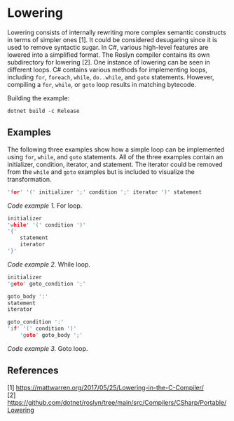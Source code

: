 # Lowering
Lowering consists of internally rewriting more complex semantic constructs in terms of simpler ones [1]. It could be considered desugaring since it is used to remove syntactic sugar. In C#, various high-level features are lowered into a simplified format. The Roslyn compiler contains its own subdirectory for lowering [2]. One instance of lowering can be seen in different loops. C# contains various methods for implementing loops, including `for`, `foreach`, `while`, `do..while`, and `goto` statements. However, compiling a `for`, `while`, or `goto` loop results in matching bytecode.

Building the example:
```
dotnet build -c Release
```

## Examples
The following three examples show how a simple loop can be implemented using `for`, `while`, and `goto` statements. All of the three examples contain an initializer, condition, iterator, and statement. The iterator could be removed from the `while` and `goto` examples but is included to visualize the transformation.

```c
'for' '(' initializer ';' condition ';' iterator ')' statement
```
_Code example 1._ For loop.
```c
initializer
'while' '(' condition ')' 
'{'
    statement
    iterator
'}'
```
_Code example 2._ While loop.
```c
initializer
'goto' goto_condition ';'

goto_body ':'
statement
iterator

goto_condition ':'
'if' '(' condition ')'
    'goto' goto_body ';'
```
_Code example 3._ Goto loop.

## References
[1] https://mattwarren.org/2017/05/25/Lowering-in-the-C-Compiler/  
[2] https://github.com/dotnet/roslyn/tree/main/src/Compilers/CSharp/Portable/Lowering